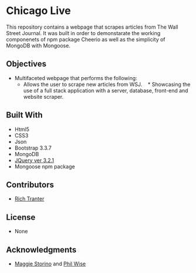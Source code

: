 # Chicago Live

This repository contains a webpage that scrapes articles from The Wall Street Journal. It was built in order to demonstarate the working componenets of npm package Cheerio as well as the simplicity of MongoDB with Mongoose.

## Objectives

* Multifaceted webpage that performs the following:
    * Allows the user to scrape new articles from WSJ.
    * Showcasing the use of a full stack application with a server, database, front-end and website scraper.

## Built With

* Html5
* CSS3
* Json
* Bootstrap 3.3.7
* MongoDB
* [JQuery ver 3.2.1](https://code.jquery.com/)
* Mongoose npm package

## Contributors

* [Rich Tranter](https://github.com/Richt2566/)

## License

* None

## Acknowledgments

* [Maggie Storino](https://www.linkedin.com/in/maggiestorino/) and [Phil Wise](https://www.linkedin.com/in/philipwise/)
